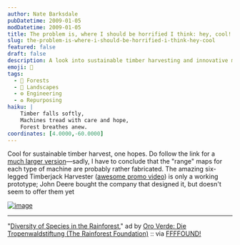 ```yaml
---
author: Nate Barksdale
pubDatetime: 2009-01-05
modDatetime: 2009-01-05
title: The problem is, where I should be horrified I think: hey, cool!
slug: the-problem-is-where-i-should-be-horrified-i-think-hey-cool
featured: false
draft: false
description: A look into sustainable timber harvesting and innovative machinery in rainforest conservation.  
emoji: 🌳  
tags:
  - 🌲 Forests
  - 🌳 Landscapes
  - ⚙️ Engineering
  - ♻️ Repurposing
haiku: |
    Timber falls softly,  
    Machines tread with care and hope,  
    Forest breathes anew.  
coordinates: [4.0000,-60.0000]
---
```


Cool for sustainable timber harvest, one hopes. Do follow the link for a [much larger version](http://www.ibelieveinadv.com/commons/oroverde-rainforest-foundation.jpg)—sadly, I have to conclude that the "range" maps for each type of machine are probably rather fabricated. The amazing six-legged Timberjack Harvester ([awesome promo video](http://www.youtube.com/watch?v=CD2V8GFqk_Y)) is only a working prototype; John Deere bought the company that designed it, but doesn't seem to offer them yet

[![image](http://culture-making.com/media/oroverde-rainforest-foundation.jpg)](http://www.ibelieveinadv.com/commons/oroverde-rainforest-foundation.jpg)

---

"[Diversity of Species in the Rainforest](http://www.ibelieveinadv.com/commons/oroverde-rainforest-foundation.jpg)," ad by [Oro Verde: Die Tropenwaldstiftung (The Rainforest Foundation)](http://www.oroverde.de/) :: via [FFFFOUND!](http://web.archive.org/web/20170510025046/http://ffffound.com/image/0740e157d12c1baa2dfca9e862d56ce12fa71771)

